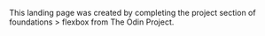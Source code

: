 This landing page was created by completing the project section of foundations > flexbox from The Odin Project.
